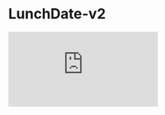 # LunchDate-v2
<embed src="https://github.com/minhnguyen-9/LunchDate-v2/blob/master/LunchDate_Hackathon%202022.pdf" type='application/pdf'>
